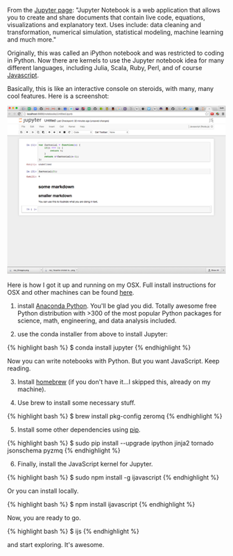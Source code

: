 From the [Jupyter page][jupyter]: "Jupyter Notebook is a web application that allows you to create and share documents that contain live code, equations, visualizations and explanatory text. Uses include: data cleaning and transformation, numerical simulation, statistical modeling, machine learning and much more."

Originally, this was called an iPython notebook and was restricted to coding in Python. Now there are kernels to use the Jupyter notebook idea for many different languages, including Julia, Scala, Ruby, Perl, and of course [Javascript][javascriptkernel].

Basically, this is like an interactive console on steroids, with many, many cool features. Here is a screenshot:

![ijsnb](/images/ijsnb.png)

Here is how I got it up and running on my OSX. Full install instructions for OSX and other machines can be found [here][install].

1. install [Anaconda Python][anaconda]. You'll be glad you did. Totally awesome free Python distribution with >300 of the most popular Python packages for science, math, engineering, and data analysis included.

2. use the conda installer from above to install Jupyter:

{% highlight bash %}
$ conda install jupyter
{% endhighlight %}

Now you can write notebooks with Python. But you want JavaScript. Keep reading.

3. Install [homebrew][homebrew] (if you don't have it...I skipped this, already on my machine).

4. Use brew to install some necessary stuff.

{% highlight bash %}
$ brew install pkg-config zeromq
{% endhighlight %}

5. Install some other dependencies using [pip][pip].

{% highlight bash %}
$ sudo pip install --upgrade ipython jinja2 tornado jsonschema pyzmq
{% endhighlight %}

6. Finally, install the JavaScript kernel for Jupyter.

{% highlight bash %}
$ sudo npm install -g ijavascript
{% endhighlight %}

Or you can install locally.

{% highlight bash %}
$ npm install ijavascript
{% endhighlight %}

Now, you are ready to go.

{% highlight bash %}
$ ijs
{% endhighlight %}

and start exploring. It's awesome.



[jupyter]: http://jupyter.org/
[javascriptkernel]: http://n-riesco.github.io/ijavascript/index.html
[install]: http://n-riesco.github.io/ijavascript/doc/install.md.html
[anaconda]: https://www.continuum.io/downloads
[homebrew]: http://brew.sh/
[pip]: https://pypi.python.org/pypi/pip
